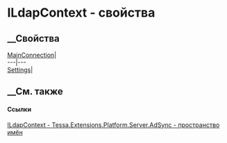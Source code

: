 # ILdapContext - свойства
##  __Свойства
[MainConnection](P_Tessa_Extensions_Platform_Server_AdSync_ILdapContext_MainConnection.htm)|  
---|---  
[Settings](P_Tessa_Extensions_Platform_Server_AdSync_ILdapContext_Settings.htm)|  
## __См. также
#### Ссылки
[ILdapContext - ](T_Tessa_Extensions_Platform_Server_AdSync_ILdapContext.htm)
[Tessa.Extensions.Platform.Server.AdSync - пространство
имён](N_Tessa_Extensions_Platform_Server_AdSync.htm)
